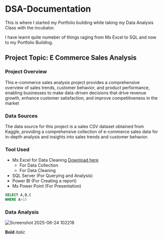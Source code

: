 # DSA-Documentation

This is where I started my Portfolio building while taking my Data Analysis Class with the incubator.

I have learnt quite numeber of things raging from Ms Excel to SQL and now to my Portfolio Building.

## Project Topic: E Commerce Sales Analysis
### Project Overview
This e-commerce sales analysis project provides a comprehensive overview of sales trends, customer behavior, and product performance, enabling businesses to make data-driven decisions that drive revenue growth, enhance customer satisfaction, and improve competitiveness in the market

### Data Sources
The data source for this project is a sales CSV dataset obtained from Kaggle, providing a comprehensive collection of e-commerce sales data for in-depth analysis and insights into sales trends and customer behavior.
### Tool Used
 - Ms Excel for Data Cleaning [Download here](https://www.microsoft.com)
   - For Data Collection
   - For Data Cleaning
 - SQL Server (For Querying and Analysis)
 - Power BI (For Creating a report)
 - Ms Power Point (For Presentation)

``` SQL
SELECT A,B,C
WHERE A>15

```
### Data Analysis
![Screenshot 2025-06-24 102218](https://github.com/user-attachments/assets/8621d744-7950-4102-8967-1149de87a53e)

**Bold**
*italic*
